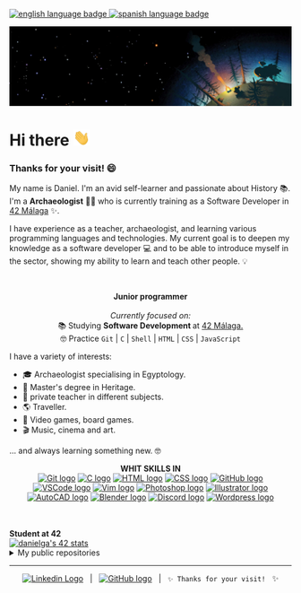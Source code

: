 <a href="https://github.com/DgPrometeo/DgPrometeo/blob/main/README.md"> <img src="https://img.shields.io/badge/lang-en-blue" alt="english language badge">  </a>
<a href="https://github.com/DgPrometeo/DgPrometeo/blob/main/README.es.md"> <img src="https://img.shields.io/badge/lang-es-blue" alt="spanish language badge"></a> 

![Poster of Outer Wilds, one of my favourite videogames, and it represents me in many aspects.](banner_OuterWilds.jpg)


# Hi there <img src="https://raw.githubusercontent.com/appinha/appinha/main/img/Hi.gif" width="30px">

### Thanks for your visit! 😄

My name is Daniel. I'm an avid self-learner and passionate about History 📚. I'm a **Archaeologist** 📜🗿 who is currently training as a Software Developer in [42 Málaga](https://www.42malaga.com/) ✨.

I have experience as a teacher, archaeologist, and learning various programming languages and technologies. My current goal is to deepen my knowledge as a software developer 💻 and to be able to introduce myself in the sector, showing my ability to learn and teach other people. 💡

<br />

<p align="center">
  <b>Junior programmer</b>
  <br /> <br />
  <i> Currently focused on: </i> <br />
📚 Studying  <b> Software Development </b> at <a href="https://www.42malaga.com/"> 42 Málaga. </a> <br />
🤓 Practice <code>Git</code> | <code>C</code> | <code>Shell</code> | <code>HTML</code> | <code>CSS</code> | <code>JavaScript</code> <br />
</p>

I have a variety of interests:

* 🎓 Archaeologist specialising in Egyptology.
* 🏰 Master's degree in Heritage.
* 📖 private teacher in different subjects.
* 🌎 Traveller.
* 🎲 Video games, board games.
* 🎬 Music, cinema and art.

... and always learning something new. 🤓



<p align="center"> <b> WHIT SKILLS IN </b> <br />
 <a href="https://git-scm.com/"><img src="https://skillicons.dev/icons?i=git" alt="Git logo" /></a>
<a href="https://www.w3schools.com/c/"><img src="https://skillicons.dev/icons?i=c" alt="C logo" /></a>
<a href="https://www.w3schools.com/html/default.asp"><img src="https://skillicons.dev/icons?i=html" alt="HTML logo" /></a>
<a href="https://www.w3schools.com/css/"><img src="https://skillicons.dev/icons?i=css" alt="CSS logo" length="46px" width="46px" /></a>
<a href="https://github.com/"><img src="https://skillicons.dev/icons?i=github" alt="GitHub logo" /></a>
<a href="https://code.visualstudio.com/"><img src="https://skillicons.dev/icons?i=vscode" alt="VSCode logo" /></a>
<a href="https://www.vim.org/"><img src="https://skillicons.dev/icons?i=vim" alt="Vim logo" /></a>
<a href="https://www.adobe.com/es/products/photoshop.html"><img src="https://skillicons.dev/icons?i=ps" alt="Photoshop logo" /></a>
<a href="https://www.adobe.com/es/products/illustrator.html"><img src="https://skillicons.dev/icons?i=ai" alt="Illustrator logo" /></a>
<a href="https://www.autodesk.es/products/autocad/overview?term=1-YEAR&tab=subscription"><img src="https://skillicons.dev/icons?i=autocad" alt="AutoCAD logo" length="46px" width="46px" /></a>
<a href="https://www.blender.org"><img src="https://skillicons.dev/icons?i=blender" alt="Blender logo" length="46px" width="46px" /></a>
<a href="https://discord.com"><img src="https://skillicons.dev/icons?i=discord" alt="Discord logo" length="46px" width="46px" /></a>
<a href="https://wordpress.com/es/"><img src="https://skillicons.dev/icons?i=wordpress" alt="Wordpress logo" length="46px" width="46px" /></a>
</p>

<br>
<br>

  <summary> <b>Student at 42</b> </summary>
<a href="https://github.com/oakoudad/badge42"><img src="https://badge.mediaplus.ma/darkblue/danielga?1337Badge=off&UM6P=off" alt="danielga's 42 stats" /></a>

<details>
  <summary>My public repositories</summary>

<a href="https://github.com/DgPrometeo/42Discovery_Web"> <code>42Discovery_Web</code> </a>: Projects carried out in the Discovery Web of 42 Málaga where we work  <code>HTML</code> | <code>CSS</code> | <code>JavaScript</code>. 
<br>
<br>
<a href="https://github.com/DgPrometeo/Libft"> <code>Libft</code> </a>: My first librery in <code>C</code>.
<br>

</details>

<hr>
<div align=center>
<a href="https://www.linkedin.com/in/garciasanchezdaniel/"><img src="https://skillicons.dev/icons?i=linkedin" alt="Linkedin Logo" style="width: 16px; height: 16px" /></a> &nbsp | &nbsp
<a href="https://github.com/DgPrometeo"><img src="https://skillicons.dev/icons?i=github" alt="GitHub logo" style="width: 16px; height: 16px" /></a>  &nbsp | &nbsp <code>✨ Thanks for your visit!</code> &nbsp ✨
</div>
